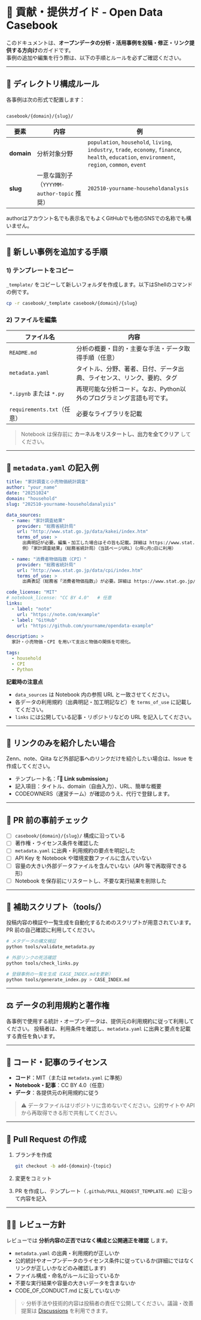 # 🤝 貢献・提供ガイド - Open Data Casebook

このドキュメントは、**オープンデータの分析・活用事例を投稿・修正・リンク提供する方向け**のガイドです。  
事例の追加や編集を行う際は、以下の手順とルールを必ずご確認ください。

---

## 🧭 ディレクトリ構成ルール

各事例は次の形式で配置します：

```

casebook/{domain}/{slug}/

````

| 要素 | 内容 | 例 |
| ---- | ---- | ---- |
| **domain** | 分析対象分野 | `population`, `household`, `living`, `industry`, `trade`, `economy`, `finance`, `health`, `education`, `environment`, `region`, `common`, `event` |
| **slug** | 一意な識別子（`YYYYMM-author-topic` 推奨） | `202510-yourname-householdanalysis` |

authorはアカウント名でも表示名でもよくGitHubでも他のSNSでの名称でも構いません。

---

## 📂 新しい事例を追加する手順

### 1) テンプレートをコピー
`_template/` をコピーして新しいフォルダを作成します。以下はShellのコマンドの例です。

```bash
cp -r casebook/_template casebook/{domain}/{slug}
````

### 2) ファイルを編集

| ファイル名                  | 内容                                  |
| ---------------------- | ----------------------------------- |
| `README.md`            | 分析の概要・目的・主要な手法・データ取得手順（任意）          |
| `metadata.yaml`        | タイトル、分野、著者、日付、データ出典、ライセンス、リンク、要約、タグ |
| `*.ipynb` または `*.py`   | 再現可能な分析コード。なお、Python以外のプログラミング言語も可です。   |
| `requirements.txt`（任意） | 必要なライブラリを記載                         |

> Notebook は保存前に **カーネルをリスタートし、出力を全てクリア** してください。

---

## 🧾 `metadata.yaml` の記入例

```yaml
title: "家計調査と小売物価統計調査"
author: "your_name"
date: "20251024"
domain: "household"
slug: "202510-yourname-householdanalysis"

data_sources:
  - name: "家計調査結果"
    provider: "総務省統計局"
    url: "http://www.stat.go.jp/data/kakei/index.htm"
    terms_of_use: >
      出典明記が必要。編集・加工した場合はその旨も記載。詳細は https://www.stat.go.jp/info/riyou.html
      例）「家計調査結果」（総務省統計局）（当該ページURL）（○年○月○日に利用）

  - name: "消費者物価指数（CPI）"
    provider: "総務省統計局"
    url: "http://www.stat.go.jp/data/cpi/index.htm"
    terms_of_use: >
      出典表記（総務省「消費者物価指数」）が必要。詳細は https://www.stat.go.jp/info/riyou.html

code_license: "MIT"
# notebook_license: "CC BY 4.0"   # 任意
links:
  - label: "note"
    url: "https://note.com/example"
  - label: "GitHub"
    url: "https://github.com/yourname/opendata-example"

description: >
  家計・小売物価・CPI を用いて支出と物価の関係を可視化。

tags:
  - household
  - CPI
  - Python
```

**記載時の注意点**

* `data_sources` は Notebook 内の参照 URL と一致させてください。
* 各データの利用規約（出典明記・加工明記など）を `terms_of_use` に記載してください。
* `links` には公開している記事・リポジトリなどの URL を記入してください。
---

## 🔗 リンクのみを紹介したい場合

Zenn、note、Qiita など外部記事へのリンクだけを紹介したい場合は、Issue を作成してください。

* テンプレート名：**「🔗 Link submission」**
* 記入項目：タイトル、domain（自由入力）、URL、簡単な概要
* CODEOWNERS（運営チーム）が確認のうえ、代行で登録します。

---

## 🧪 PR 前の事前チェック

* [ ] `casebook/{domain}/{slug}/` 構成に沿っている
* [ ] 著作権・ライセンス条件を確認した
* [ ] `metadata.yaml` に出典・利用規約の要点を明記した
* [ ] API Key を Notebook や環境変数ファイルに含んでいない
* [ ] 容量の大きい外部データファイルを含んでいない（API 等で再取得できる形）
* [ ] Notebook を保存前にリスタートし、不要な実行結果を削除した

---

## 🧰 補助スクリプト（tools/）

投稿内容の検証や一覧生成を自動化するためのスクリプトが用意されています。
PR 前の自己確認に利用してください。

```bash
# メタデータの構文検証
python tools/validate_metadata.py

# 外部リンクの死活確認
python tools/check_links.py

# 登録事例の一覧を生成（CASE_INDEX.mdを更新）
python tools/generate_index.py > CASE_INDEX.md
```

---

## ⚖️ データの利用規約と著作権

各事例で使用する統計・オープンデータは、提供元の利用規約に従って利用してください。
投稿者は、利用条件を確認し、`metadata.yaml` に出典と要点を記載する責任を負います。

---

## 📄 コード・記事のライセンス

* **コード**：MIT（または `metadata.yaml` に準拠）
* **Notebook・記事**：CC BY 4.0（任意）
* **データ**：各提供元の利用規約に従う

> ⚠️ データファイルはリポジトリに含めないでください。公的サイトや API から再取得できる形で共有してください。

---

## 🚀 Pull Request の作成

1. ブランチを作成

   ```bash
   git checkout -b add-{domain}-{topic}
   ```
2. 変更をコミット
3. PR を作成し、テンプレート（`.github/PULL_REQUEST_TEMPLATE.md`）に沿って内容を記入

---

## 🕵️‍♀️ レビュー方針

レビューでは **分析内容の正否ではなく構成と公開適正を確認** します。

* `metadata.yaml` の出典・利用規約が正しいか
* 公的統計やオープンデータのライセンス条件に従っているか(詳細にではなくリンクが正しいかなどのみ確認します)
* ファイル構成・命名がルールに沿っているか
* 不要な実行結果や容量の大きいデータを含まないか
* CODE_OF_CONDUCT.md に反していないか

> 💡 分析手法や技術的内容は投稿者の責任で公開してください。議論・改善提案は [Discussions](https://github.com/yourname/opendata-casebook/discussions) を利用できます。

